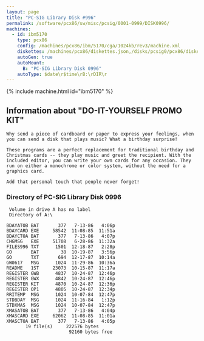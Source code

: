 ```yaml
---
layout: page
title: "PC-SIG Library Disk #996"
permalink: /software/pcx86/sw/misc/pcsig/0001-0999/DISK0996/
machines:
  - id: ibm5170
    type: pcx86
    config: /machines/pcx86/ibm/5170/cga/1024kb/rev3/machine.xml
    diskettes: /machines/pcx86/diskettes.json,/disks/pcsig0/pcx86/diskettes.json
    autoGen: true
    autoMount:
      B: "PC-SIG Library Disk 0996"
    autoType: $date\r$time\rB:\rDIR\r
---
```


{% include machine.html id="ibm5170" %}

## Information about "DO-IT-YOURSELF PROMO KIT"

    Why send a piece of cardboard or paper to express your feelings, when
    you can send a disk that plays music? What a birthday surprise!
    
    These programs are a perfect replacement for traditional birthday and
    Christmas cards -- they play music and greet the recipient. With the
    included editor, you can write your own cards for any occasion. They
    run on either a monochrome or color system, without the need for a
    graphics card.
    
    Add that personal touch that people never forget!

### Directory of PC-SIG Library Disk 0996

     Volume in drive A has no label
     Directory of A:\

    BDAYATOB BAT       377   7-13-86   4:06p
    BDAYCARD EXE     58542  11-08-85  11:51a
    BDAYCTOA BAT       377   7-13-86   4:07p
    CHGMSG   EXE     51708   6-28-86  11:32a
    FILES996 TXT      1501  12-18-87   2:28p
    GO       BAT        38  10-19-87   3:56p
    GO       TXT       694  12-17-87  10:14a
    GW0617   MSG      1024  11-29-86  10:36a
    README   1ST     23073  10-15-87  11:17a
    REGISTER GWB      4837  10-24-87  12:46p
    REGISTER GWX      4842  10-24-87  12:46p
    REGISTER KIT      4870  10-24-87  12:36p
    REGISTER OP1      4805  10-24-87  12:34p
    RRITEMP  MSG      1024  10-07-84  12:47p
    STDBDAY  MSG      1024  11-16-84   1:12p
    STDXMAS  MSG      1024  10-07-84  12:47p
    XMASATOB BAT       377   7-13-86   4:04p
    XMASCARD EXE     62062  11-08-85  11:01a
    XMASCTOA BAT       377   7-13-86   4:05p
           19 file(s)     222576 bytes
                           92160 bytes free
